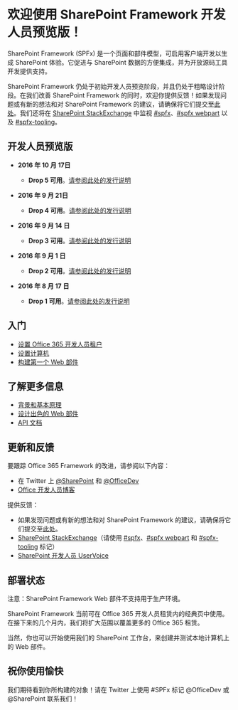 # <a name="welcome-to-the-sharepoint-framework-developer-preview"></a>欢迎使用 SharePoint Framework 开发人员预览版！

SharePoint Framework (SPFx) 是一个页面和部件模型，可启用客户端开发以生成 SharePoint 体验。它促进与 SharePoint 数据的方便集成，并为开放源码工具开发提供支持。

SharePoint Framework 仍处于初始开发人员预览阶段，并且仍处于粗略设计阶段。在我们改善 SharePoint Framework 的同时，欢迎你提供反馈！如果发现问题或有新的想法和对 SharePoint Framework 的建议，请确保将它们提交至[此处](https://github.com/SharePoint/sp-dev-docs/issues)。我们还将在 [SharePoint StackExchange](http://sharepoint.stackexchange.com/) 中监视 [#spfx](http://sharepoint.stackexchange.com/tags/spfx/)、[#spfx webpart](http://sharepoint.stackexchange.com/tags/spfx-webparts/) 以及 [#spfx-tooling](http://sharepoint.stackexchange.com/tags/spfx-tooling/)。

## <a name="developer-preview-releases"></a>开发人员预览版

* **2016 年 10 月 17日**
   *  **Drop 5 可用**。[请参阅此处的发行说明](https://github.com/SharePoint/sp-dev-docs/wiki/Release-Notes-Drop-5)

* **2016 年 9 月 21日**
   *  **Drop 4 可用**。[请参阅此处的发行说明](https://github.com/SharePoint/sp-dev-docs/wiki/Release-Notes-Drop-4-and-MDL2)

* **2016 年 9 月 14 日**
   *  **Drop 3 可用**。[请参阅此处的发行说明](https://github.com/SharePoint/sp-dev-docs/wiki/Release-Notes-Drop-3)
   
* **2016 年 9 月 1 日**
   * **Drop 2 可用**。[请参阅此处的发行说明](https://github.com/SharePoint/sp-dev-docs/wiki/Release-Notes-Drop-2)

* **2016 年 8 月 17 日**
   * **Drop 1 可用**。[请参阅此处的发行说明](https://github.com/SharePoint/sp-dev-docs/wiki/Drop-1)
   
## <a name="get-started"></a>入门 

* [设置 Office 365 开发人员租户](http://dev.office.com/sharepoint/docs/spfx/set-up-your-developer-tenant)
* [设置计算机](http://dev.office.com/sharepoint/docs/spfx/set-up-your-development-environment)
* [构建第一个 Web 部件](http://dev.office.com/sharepoint/docs/spfx/web-parts/get-started/build-a-hello-world-web-part)

## <a name="learn-more"></a>了解更多信息

* [背景和基本原理](http://dev.office.com/sharepoint/docs/spfx/sharepoint-framework-overview)
* [设计出色的 Web 部件](http://dev.office.com/sharepoint/docs/spfx/web-parts/basics/design-considerations-for-web-parts)
* [API 文档](https://sharepoint.github.io/)

## <a name="updates-feedback"></a>更新和反馈

要跟踪 Office 365 Framework 的改进，请参阅以下内容：

* 在 Twitter 上 [@SharePoint](https://twitter.com/sharepoint) 和 [@OfficeDev](https://twitter.com/officedev)
* [Office 开发人员博客](http://dev.office.com/blogs)

提供反馈：

* 如果发现问题或有新的想法和对 SharePoint Framework 的建议，请确保将它们提交至[此处](https://github.com/SharePoint/sp-dev-docs/issues)。
* [SharePoint StackExchange](http://sharepoint.stackexchange.com/)（请使用 [#spfx](http://sharepoint.stackexchange.com/tags/spfx/)、[#spfx webpart](http://sharepoint.stackexchange.com/tags/spfx-webparts/) 和 [#spfx-tooling](http://sharepoint.stackexchange.com/tags/spfx-tooling/) 标记）
* [SharePoint 开发人员 UserVoice](https://sharepoint.uservoice.com/forums/329220-sharepoint-dev-platform)

## <a name="deployment-status"></a>部署状态

注意：SharePoint Framework Web 部件不支持用于生产环境。

SharePoint Framework 当前可在 Office 365 开发人员租赁内的经典页中使用。在接下来的几个月内，我们将扩大范围以覆盖更多的 Office 365 租赁。
        
当然，你也可以开始使用我们的 SharePoint 工作台，来创建并测试本地计算机上的 Web 部件。

## <a name="have-fun"></a>祝你使用愉快

我们期待看到你所构建的对象！请在 Twitter 上使用 #SPFx 标记 @OfficeDev 或 @SharePoint 联系我们！
